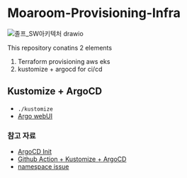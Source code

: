 # Moaroom-Provisioning-Infra

![졸프_SW아키텍처 drawio](https://github.com/MoaRoom/Moaroom-Provisioning-Infra/assets/68985625/f780cd69-5830-4ff3-9d93-6683fe224227)

This repository conatins 2 elements

1. Terraform provisioning aws eks
2. kustomize + argocd for ci/cd

## Kustomize + ArgoCD

- `./kustomize`
- [Argo webUI](https://moaroom-infra.duckdns.org:30999)

### 참고 자료

- [ArgoCD Init](https://wlsdn3004.tistory.com/37)
- [Github Action + Kustomize + ArgoCD](https://mrdevops.medium.com/github-action-kustomize-argocd-94e5abfcf6bd)
- [namespace issue](https://github.com/argoproj/argo-cd/issues/3181)
